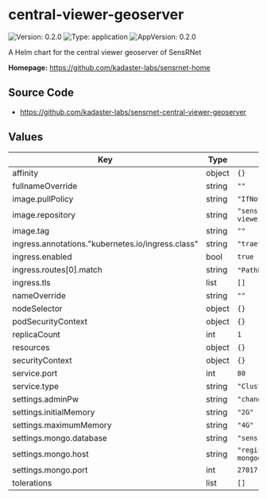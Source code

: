 # central-viewer-geoserver

![Version: 0.2.0](https://img.shields.io/badge/Version-0.2.0-informational?style=flat-square) ![Type: application](https://img.shields.io/badge/Type-application-informational?style=flat-square) ![AppVersion: 0.2.0](https://img.shields.io/badge/AppVersion-0.2.0-informational?style=flat-square)

A Helm chart for the central viewer geoserver of SensRNet

**Homepage:** <https://github.com/kadaster-labs/sensrnet-home>

## Source Code

* <https://github.com/kadaster-labs/sensrnet-central-viewer-geoserver>

## Values

| Key | Type | Default | Description |
|-----|------|---------|-------------|
| affinity | object | `{}` |  |
| fullnameOverride | string | `""` |  |
| image.pullPolicy | string | `"IfNotPresent"` |  |
| image.repository | string | `"sensrnetnl/central-viewer-geoserver"` |  |
| image.tag | string | `""` |  |
| ingress.annotations."kubernetes.io/ingress.class" | string | `"traefik"` |  |
| ingress.enabled | bool | `true` |  |
| ingress.routes[0].match | string | `"PathPrefix(`/geoserver`)"` |  |
| ingress.tls | list | `[]` |  |
| nameOverride | string | `""` |  |
| nodeSelector | object | `{}` |  |
| podSecurityContext | object | `{}` |  |
| replicaCount | int | `1` |  |
| resources | object | `{}` |  |
| securityContext | object | `{}` |  |
| service.port | int | `80` |  |
| service.type | string | `"ClusterIP"` |  |
| settings.adminPw | string | `"changeit"` |  |
| settings.initialMemory | string | `"2G"` |  |
| settings.maximumMemory | string | `"4G"` |  |
| settings.mongo.database | string | `"sensrnet"` |  |
| settings.mongo.host | string | `"registry-backend-mongodb-headless"` |  |
| settings.mongo.port | int | `27017` |  |
| tolerations | list | `[]` |  |

